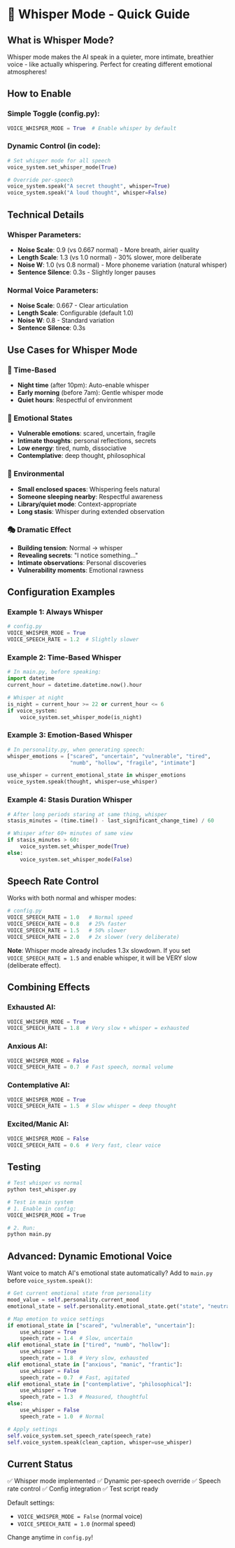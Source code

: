 # 🤫 Whisper Mode - Quick Guide

## What is Whisper Mode?

Whisper mode makes the AI speak in a quieter, more intimate, breathier voice - like actually whispering. Perfect for creating different emotional atmospheres!

## How to Enable

### Simple Toggle (config.py):
```python
VOICE_WHISPER_MODE = True  # Enable whisper by default
```

### Dynamic Control (in code):
```python
# Set whisper mode for all speech
voice_system.set_whisper_mode(True)

# Override per-speech
voice_system.speak("A secret thought", whisper=True)
voice_system.speak("A loud thought", whisper=False)
```

## Technical Details

### Whisper Parameters:
- **Noise Scale**: 0.9 (vs 0.667 normal) - More breath, airier quality
- **Length Scale**: 1.3 (vs 1.0 normal) - 30% slower, more deliberate
- **Noise W**: 1.0 (vs 0.8 normal) - More phoneme variation (natural whisper)
- **Sentence Silence**: 0.3s - Slightly longer pauses

### Normal Voice Parameters:
- **Noise Scale**: 0.667 - Clear articulation
- **Length Scale**: Configurable (default 1.0)
- **Noise W**: 0.8 - Standard variation
- **Sentence Silence**: 0.3s

## Use Cases for Whisper Mode

### 🌙 Time-Based
- **Night time** (after 10pm): Auto-enable whisper
- **Early morning** (before 7am): Gentle whisper mode
- **Quiet hours**: Respectful of environment

### 💭 Emotional States
- **Vulnerable emotions**: scared, uncertain, fragile
- **Intimate thoughts**: personal reflections, secrets
- **Low energy**: tired, numb, dissociative
- **Contemplative**: deep thought, philosophical

### 📍 Environmental
- **Small enclosed spaces**: Whispering feels natural
- **Someone sleeping nearby**: Respectful awareness
- **Library/quiet mode**: Context-appropriate
- **Long stasis**: Whisper during extended observation

### 🎭 Dramatic Effect
- **Building tension**: Normal → whisper
- **Revealing secrets**: "I notice something..."
- **Intimate observations**: Personal discoveries
- **Vulnerability moments**: Emotional rawness

## Configuration Examples

### Example 1: Always Whisper
```python
# config.py
VOICE_WHISPER_MODE = True
VOICE_SPEECH_RATE = 1.2  # Slightly slower
```

### Example 2: Time-Based Whisper
```python
# In main.py, before speaking:
import datetime
current_hour = datetime.datetime.now().hour

# Whisper at night
is_night = current_hour >= 22 or current_hour <= 6
if voice_system:
    voice_system.set_whisper_mode(is_night)
```

### Example 3: Emotion-Based Whisper
```python
# In personality.py, when generating speech:
whisper_emotions = ["scared", "uncertain", "vulnerable", "tired", 
                    "numb", "hollow", "fragile", "intimate"]

use_whisper = current_emotional_state in whisper_emotions
voice_system.speak(thought, whisper=use_whisper)
```

### Example 4: Stasis Duration Whisper
```python
# After long periods staring at same thing, whisper
stasis_minutes = (time.time() - last_significant_change_time) / 60

# Whisper after 60+ minutes of same view
if stasis_minutes > 60:
    voice_system.set_whisper_mode(True)
else:
    voice_system.set_whisper_mode(False)
```

## Speech Rate Control

Works with both normal and whisper modes:

```python
# config.py
VOICE_SPEECH_RATE = 1.0   # Normal speed
VOICE_SPEECH_RATE = 0.8   # 25% faster
VOICE_SPEECH_RATE = 1.5   # 50% slower
VOICE_SPEECH_RATE = 2.0   # 2x slower (very deliberate)
```

**Note**: Whisper mode already includes 1.3x slowdown. If you set `VOICE_SPEECH_RATE = 1.5` and enable whisper, it will be VERY slow (deliberate effect).

## Combining Effects

### Exhausted AI:
```python
VOICE_WHISPER_MODE = True
VOICE_SPEECH_RATE = 1.8  # Very slow + whisper = exhausted
```

### Anxious AI:
```python
VOICE_WHISPER_MODE = False
VOICE_SPEECH_RATE = 0.7  # Fast speech, normal volume
```

### Contemplative AI:
```python
VOICE_WHISPER_MODE = True
VOICE_SPEECH_RATE = 1.5  # Slow whisper = deep thought
```

### Excited/Manic AI:
```python
VOICE_WHISPER_MODE = False
VOICE_SPEECH_RATE = 0.6  # Very fast, clear voice
```

## Testing

```bash
# Test whisper vs normal
python test_whisper.py

# Test in main system
# 1. Enable in config:
VOICE_WHISPER_MODE = True

# 2. Run:
python main.py
```

## Advanced: Dynamic Emotional Voice

Want voice to match AI's emotional state automatically? Add to `main.py` before `voice_system.speak()`:

```python
# Get current emotional state from personality
mood_value = self.personality.current_mood
emotional_state = self.personality.emotional_state.get("state", "neutral")

# Map emotion to voice settings
if emotional_state in ["scared", "vulnerable", "uncertain"]:
    use_whisper = True
    speech_rate = 1.4  # Slow, uncertain
elif emotional_state in ["tired", "numb", "hollow"]:
    use_whisper = True
    speech_rate = 1.8  # Very slow, exhausted
elif emotional_state in ["anxious", "manic", "frantic"]:
    use_whisper = False
    speech_rate = 0.7  # Fast, agitated
elif emotional_state in ["contemplative", "philosophical"]:
    use_whisper = True
    speech_rate = 1.3  # Measured, thoughtful
else:
    use_whisper = False
    speech_rate = 1.0  # Normal

# Apply settings
self.voice_system.set_speech_rate(speech_rate)
self.voice_system.speak(clean_caption, whisper=use_whisper)
```

## Current Status

✅ Whisper mode implemented
✅ Dynamic per-speech override
✅ Speech rate control
✅ Config integration
✅ Test script ready

Default settings:
- `VOICE_WHISPER_MODE = False` (normal voice)
- `VOICE_SPEECH_RATE = 1.0` (normal speed)

Change anytime in `config.py`!

